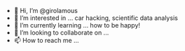 - 👋 Hi, I’m @girolamous
- 👀 I’m interested in ... car hacking, scientific data analysis
- 🌱 I’m currently learning ... how to be happy!
- 💞️ I’m looking to collaborate on ...
- 📫 How to reach me ...

<!---
girolamous/girolamous is a ✨ special ✨ repository because its `README.md` (this file) appears on your GitHub profile.
You can click the Preview link to take a look at your changes.
--->
